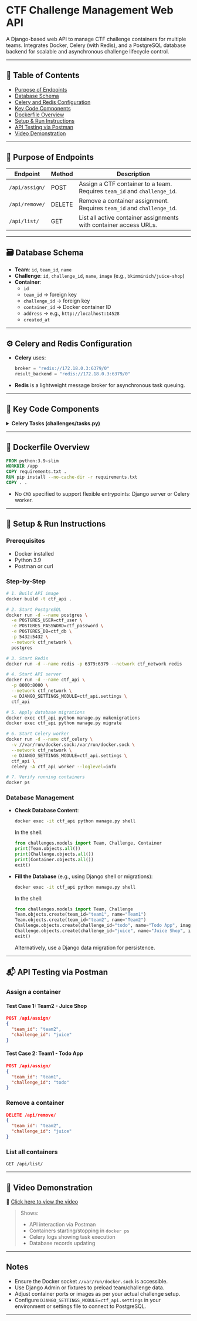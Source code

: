# CTF Challenge Management Web API

A Django-based web API to manage CTF challenge containers for multiple teams. Integrates Docker, Celery (with Redis), and a PostgreSQL database backend for scalable and asynchronous challenge lifecycle control.

---

## 📘 Table of Contents
- [Purpose of Endpoints](#purpose-of-endpoints)
- [Database Schema](#database-schema)
- [Celery and Redis Configuration](#celery-and-redis-configuration)
- [Key Code Components](#key-code-components)
- [Dockerfile Overview](#dockerfile-overview)
- [Setup & Run Instructions](#setup--run-instructions)
- [API Testing via Postman](#api-testing-via-postman)
- [Video Demonstration](#video-demonstration)

---

## 🔗 Purpose of Endpoints

| Endpoint            | Method | Description                                                                 |
|---------------------|--------|-----------------------------------------------------------------------------|
| `/api/assign/`      | POST   | Assign a CTF container to a team. Requires `team_id` and `challenge_id`.   |
| `/api/remove/`      | DELETE | Remove a container assignment. Requires `team_id` and `challenge_id`.      |
| `/api/list/`        | GET    | List all active container assignments with container access URLs.          |

---

## 🗃️ Database Schema

- **Team**: `id`, `team_id`, `name`
- **Challenge**: `id`, `challenge_id`, `name`, `image` (e.g., `bkimminich/juice-shop`)
- **Container**:
  - `id`
  - `team_id` → foreign key
  - `challenge_id` → foreign key
  - `container_id` → Docker container ID
  - `address` → e.g., `http://localhost:14528`
  - `created_at`

---

## ⚙️ Celery and Redis Configuration

- **Celery** uses:
  ```python
  broker = "redis://172.18.0.3:6379/0"
  result_backend = "redis://172.18.0.3:6379/0"
  ```

- **Redis** is a lightweight message broker for asynchronous task queuing.

---

## 🧩 Key Code Components

<details>
<summary><strong>Celery Tasks (challenges/tasks.py)</strong></summary>

### ✅ start_container_task(team_id, challenge_id)

- Connects to Docker using:
  ```python
  docker.DockerClient(base_url="unix:///var/run/docker.sock")
  ```
- Starts a container on `ctf_network`, dynamically assigns a port.
- **Port Resolution**: Initially, the task failed to capture the host port due to timing issues with Docker’s port mapping. This was fixed by implementing a retry mechanism with `container.reload()` to fetch updated port data, ensuring the correct host port (e.g., `14528`) is used in the `address` field instead of the container’s internal port (e.g., `3000`).
- Saves container info to DB and returns:
  ```json
  {
    "status": "success",
    "container_id": "abc123",
    "address": "http://localhost:14528"
  }
  ```

### 🛑 stop_container_task(container_id)

- Stops and removes the container.
- Deletes DB entry for the container.

</details>

---

## 🐳 Dockerfile Overview

```dockerfile
FROM python:3.9-slim
WORKDIR /app
COPY requirements.txt .
RUN pip install --no-cache-dir -r requirements.txt
COPY . .
```

- No `CMD` specified to support flexible entrypoints: Django server or Celery worker.

---

## 🚀 Setup & Run Instructions

### Prerequisites
- Docker installed
- Python 3.9
- Postman or curl

### Step-by-Step

```bash
# 1. Build API image
docker build -t ctf_api .

# 2. Start PostgreSQL
docker run -d --name postgres \
  -e POSTGRES_USER=ctf_user \
  -e POSTGRES_PASSWORD=ctf_password \
  -e POSTGRES_DB=ctf_db \
  -p 5432:5432 \
  --network ctf_network \
  postgres

# 3. Start Redis
docker run -d --name redis -p 6379:6379 --network ctf_network redis

# 4. Start API server
docker run -d --name ctf_api \
  -p 8000:8000 \
  --network ctf_network \
  -e DJANGO_SETTINGS_MODULE=ctf_api.settings \
  ctf_api

# 5. Apply database migrations
docker exec ctf_api python manage.py makemigrations
docker exec ctf_api python manage.py migrate

# 6. Start Celery worker
docker run -d --name ctf_celery \
  -v //var/run/docker.sock:/var/run/docker.sock \
  --network ctf_network \
  -e DJANGO_SETTINGS_MODULE=ctf_api.settings \
  ctf_api \
  celery -A ctf_api worker --loglevel=info

# 7. Verify running containers
docker ps
```

### Database Management
- **Check Database Content**:
  ```bash
  docker exec -it ctf_api python manage.py shell
  ```
  In the shell:
  ```python
  from challenges.models import Team, Challenge, Container
  print(Team.objects.all())
  print(Challenge.objects.all())
  print(Container.objects.all())
  exit()
  ```
- **Fill the Database** (e.g., using Django shell or migrations):
  ```bash
  docker exec -it ctf_api python manage.py shell
  ```
  In the shell:
  ```python
  from challenges.models import Team, Challenge
  Team.objects.create(team_id="team1", name="Team1")
  Team.objects.create(team_id="team2", name="Team2")
  Challenge.objects.create(challenge_id="todo", name="Todo App", image="jetty:9.4-jre11-slim", port=8080)
  Challenge.objects.create(challenge_id="juice", name="Juice Shop", image="bkimminich/juice-shop", port=3000)
  exit()
  ```
  Alternatively, use a Django data migration for persistence.

---

## 📬 API Testing via Postman

### Assign a container
#### Test Case 1: Team2 - Juice Shop
```json
POST /api/assign/
{
  "team_id": "team2",
  "challenge_id": "juice"
}
```

#### Test Case 2: Team1 - Todo App
```json
POST /api/assign/
{
  "team_id": "team1",
  "challenge_id": "todo"
}
```

### Remove a container
```json
DELETE /api/remove/
{
  "team_id": "team2",
  "challenge_id": "juice"
}
```

### List all containers
```
GET /api/list/
```

---

## 🎥 Video Demonstration

📎 [Click here to view the video](https://iutbox.iut.ac.ir/index.php/s/PFBYPTZ7rTNgeGC)

> Shows:
>
> * API interaction via Postman
> * Containers starting/stopping in `docker ps`
> * Celery logs showing task execution
> * Database records updating

---

## Notes

- Ensure the Docker socket `//var/run/docker.sock` is accessible.
- Use Django Admin or fixtures to preload team/challenge data.
- Adjust container ports or images as per your actual challenge setup.
- Configure `DJANGO_SETTINGS_MODULE=ctf_api.settings` in your environment or settings file to connect to PostgreSQL.

---
